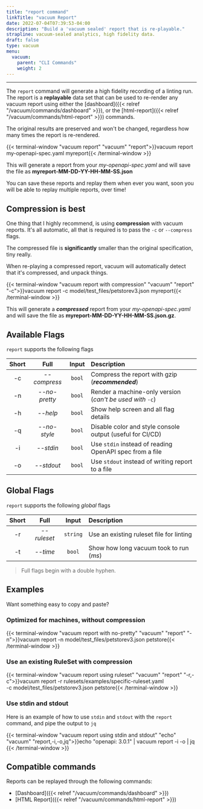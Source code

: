 ```yaml
---
title: "report command"
linkTitle: "vacuum Report"
date: 2022-07-04T07:39:53-04:00
description: "Build a 'vacuum sealed' report that is re-playable."
strapline: vacuum-sealed analytics, high fidelity data.
draft: false
type: vacuum
menu:
  vacuum:
    parent: "CLI Commands"
    weight: 2
---
```


---

The `report` command will generate a high fidelity recording of a linting run. The report is a **replayable**
data set that can be used to re-render any vacuum report using either the
[dashboard]({{< relref "/vacuum/commands/dashboard" >}}), or the [html-report]({{< relref "/vacuum/commands/html-report" >}})
commands.

The original results are preserved and won't be changed, regardless how many times the report is re-rendered. 

{{< terminal-window 
    "vacuum report" 
    "vacuum" 
    "report">}}vacuum report my-openapi-spec.yaml myreport{{< /terminal-window >}}

This will generate a report from your _my-openapi-spec.yaml_ and will save the file as **myreport-MM-DD-YY-HH-MM-SS.json**

You can save these reports and replay them when ever you want, soon you will be able to replay multiple reports, over time!

## Compression is best

One thing that I highly recommend, is using **compression** with vacuum reports. It's all automatic, all that is required
is to pass the `-c` or `--compress` flags.

The compressed file is **significantly** smaller than the original specification, tiny really.

When re-playing a compressed report, vacuum will automatically detect that it's compressed, and unpack things.

{{< terminal-window
"vacuum report with compression"
"vacuum"
"report" "-c">}}vacuum report -c model/test_files/petstorev3.json myreport{{< /terminal-window >}}

This will generate a **_compressed_** report from your _my-openapi-spec.yaml_ and will save the file as 
**myreport-MM-DD-YY-HH-MM-SS.json.gz**.


## Available Flags

`report` supports the following flags

| Short |     Full      |  Input  | Description                                               |
|:-----:|:-------------:|:-------:|:----------------------------------------------------------|
|  -c   | _--compress_  | `bool`  | Compress the report with gzip (**_recommended_**)         |
|  -n   | _--no-pretty_ | `bool`  | Render a machine-only version (_can't be used with_ `-c`) |
|  -h   |   _--help_    | `bool`  | Show help screen and all flag details                     |
|  -q   | _--no-style_  | `bool`  | Disable color and style console output (useful for CI/CD) |
|  -i   |   _--stdin_   | `bool`  | Use `stdin` instead of reading OpenAPI spec from a file   |
|  -o   |  _--stdout_   | `bool`  | Use `stdout` instead of writing report to a file          |

## Global Flags

`report` supports the following _global_ flags

| Short |     Full     |  Input   | Description                              |
|:-----:|:------------:|:--------:|:-----------------------------------------|
|  -r   | _--ruleset_  | `string` | Use an existing ruleset file for linting |
|  -t   |   _--time_   |  `bool`  | Show how long vacuum took to run (_ms_)  |

> Full flags begin with a double hyphen.

## Examples

Want something easy to copy and paste?

### Optimized for machines, without compression

{{< terminal-window
"vacuum report with no-pretty"
"vacuum"
"report"
"-n">}}vacuum report -n model/test_files/petstorev3.json petstore{{< /terminal-window >}}

### Use an existing RuleSet with compression

{{< terminal-window
"vacuum report using ruleset"
"vacuum"
"report"
"-r,-c">}}vacuum report -r rulesets/examples/specific-ruleset.yaml \
-c model/test_files/petstorev3.json petstore{{< /terminal-window >}}

### Use stdin and stdout

Here is an example of how to use `stdin` and `stdout` with the `report` command, and pipe
the output to `jq`

{{< terminal-window
"vacuum report using stdin and stdout"
"echo"
"vacuum"
"report,-i,-o,jq">}}echo "openapi: 3.0.1" | vacuum report -i -o | jq {{< /terminal-window >}}



## Compatible commands

Reports can be replayed through the following commands: 

- [Dashboard]({{< relref "/vacuum/commands/dashboard" >}})
- [HTML Report]({{< relref "/vacuum/commands/html-report" >}})